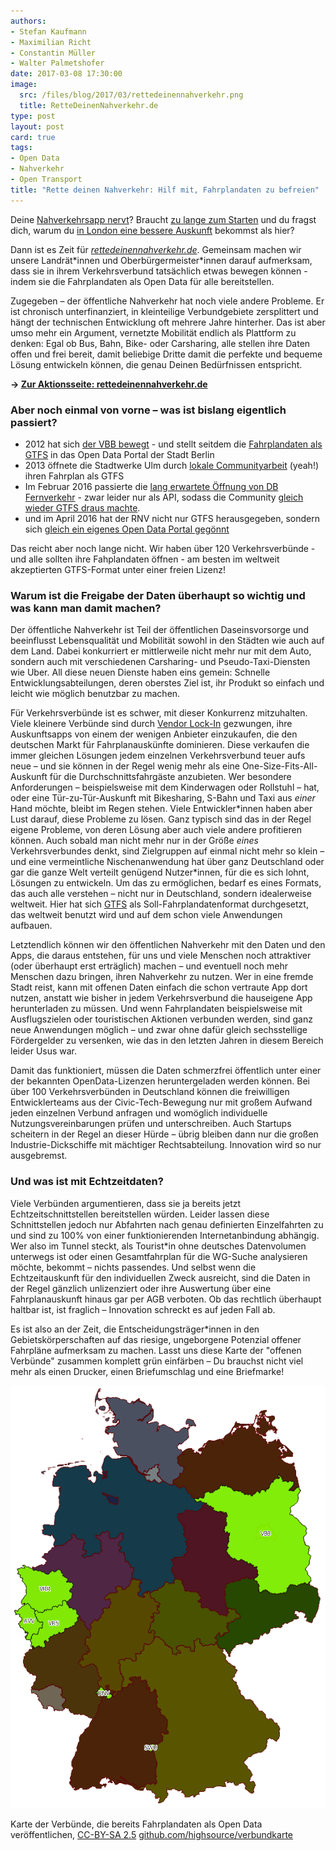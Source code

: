 ```yaml
---
authors:
- Stefan Kaufmann
- Maximilian Richt
- Constantin Müller
- Walter Palmetshofer
date: 2017-03-08 17:30:00
image:
  src: /files/blog/2017/03/rettedeinennahverkehr.png
  title: RetteDeinenNahverkehr.de
type: post
layout: post
card: true
tags:
- Open Data
- Nahverkehr
- Open Transport
title: "Rette deinen Nahverkehr: Hilf mit, Fahrplandaten zu befreien"
---
```

Deine [Nahverkehrsapp nervt](https://rettedeinennahverkehr.de/img/share/preisauskunft.jpg)? Braucht [zu lange zum Starten](https://rettedeinennahverkehr.de/img/share/startup.jpg) und du fragst dich, warum du [in London eine bessere Auskunft](https://rettedeinennahverkehr.de/img/share/underground.jpg) bekommst als hier?

Dann ist es Zeit für _[rettedeinennahverkehr.de](https://rettedeinennahverkehr.de)_. Gemeinsam machen wir unsere Landrät\*innen und Oberbürgermeister\*innen darauf aufmerksam, dass sie in ihrem Verkehrsverbund tatsächlich etwas bewegen können - indem sie die Fahrplandaten als Open Data für alle bereitstellen.

Zugegeben – der öffentliche Nahverkehr hat noch viele andere Probleme. Er ist chronisch unterfinanziert, in kleinteilige Verbundgebiete zersplittert und hängt der technischen Entwicklung oft mehrere Jahre hinterher. Das ist aber umso mehr ein Argument, vernetzte Mobilität endlich als Plattform zu denken: Egal ob Bus, Bahn, Bike- oder Carsharing, alle stellen ihre Daten offen und frei bereit, damit beliebige Dritte damit die perfekte und bequeme Lösung entwickeln können, die genau Deinen Bedürfnissen entspricht.


**→ [Zur Aktionsseite: rettedeinennahverkehr.de](https://rettedeinennahverkehr.de)**


### Aber noch einmal von vorne – was ist bislang eigentlich passiert?

* 2012 hat sich [der VBB bewegt](https://okfn.de/blog/2012/09/open-data-nahverkehr-berlin-brandenburg-update-zum-status-quo-und-den-entwicklungen/) - und stellt seitdem die [Fahrplandaten als GTFS](http://daten.berlin.de/datensaetze?field_publisher_tid=478) in das Open Data Portal der Stadt Berlin
* 2013 öffnete die Stadtwerke Ulm durch [lokale Communityarbeit](https://stefan.bloggt.es/2013/03/ein-ereignisreiches-open-transit-wochenende/)  (yeah!) ihren Fahrplan als GTFS
* Im Februar 2016 passierte die [lang erwartete Öffnung von DB Fernverkehr](http://data.deutschebahn.com/blog/fahrplan-fernverkehr-online) - zwar leider nur als API, sodass die Community [gleich wieder GTFS draus machte](https://github.com/fredlockheed/db-fv-gtfs).
* und im April 2016 hat der RNV nicht nur GTFS herausgegeben, sondern sich [gleich ein eigenes Open Data Portal gegönnt](http://www.rnv-online.de/aktuelles/news/detail/artikel/rnv-geht-mit-open-data-portal-an-den-start.html)

Das reicht aber noch lange nicht. Wir haben über 120 Verkehrsverbünde - und alle sollten ihre Fahplandaten öffnen - am besten im weltweit akzeptierten GTFS-Format unter einer freien Lizenz!

### Warum ist die Freigabe der Daten überhaupt so wichtig und was kann man damit machen?

Der öffentliche Nahverkehr ist Teil der öffentlichen Daseinsvorsorge und beeinflusst Lebensqualität und Mobilität sowohl in den Städten wie auch auf dem Land. Dabei konkurriert er mittlerweile nicht mehr nur mit dem Auto, sondern auch mit verschiedenen Carsharing- und Pseudo-Taxi-Diensten wie Uber. All diese neuen Dienste haben eins gemein: Schnelle Entwicklungsabteilungen, deren oberstes Ziel ist, ihr Produkt so einfach und leicht wie möglich benutzbar zu machen.

Für Verkehrsverbünde ist es schwer, mit dieser Konkurrenz mitzuhalten. Viele kleinere Verbünde sind durch [Vendor Lock-In](https://de.wikipedia.org/wiki/Lock-in-Effekt) gezwungen, ihre Auskunftsapps von einem der wenigen Anbieter einzukaufen, die den deutschen Markt für Fahrplanauskünfte dominieren. Diese verkaufen die immer gleichen Lösungen jedem einzelnen Verkehrsverbund teuer aufs neue – und sie können in der Regel wenig mehr als eine One-Size-Fits-All-Auskunft für die Durchschnittsfahrgäste anzubieten. Wer besondere Anforderungen – beispielsweise mit dem Kinderwagen oder Rollstuhl – hat, oder eine Tür-zu-Tür-Auskunft mit Bikesharing, S-Bahn und Taxi aus _einer_ Hand möchte, bleibt im Regen stehen.
Viele Entwickler\*innen haben aber Lust darauf, diese Probleme zu lösen. Ganz typisch sind das in der Regel eigene Probleme, von deren Lösung aber auch viele andere profitieren können. Auch sobald man nicht mehr nur in der Größe _eines_ Verkehrsverbundes denkt, sind Zielgruppen auf einmal nicht mehr so klein – und eine vermeintliche Nischenanwendung hat über ganz Deutschland oder gar die ganze Welt verteilt genügend Nutzer\*innen, für die es sich lohnt, Lösungen zu entwickeln. Um das zu ermöglichen, bedarf es eines Formats, das auch alle verstehen – nicht nur in Deutschland, sondern idealerweise weltweit.  Hier hat sich [GTFS](https://de.wikipedia.org/wiki/General_Transit_Feed_Specification) als Soll-Fahrplandatenformat durchgesetzt, das weltweit benutzt wird und auf dem schon viele Anwendungen aufbauen.

Letztendlich können wir den öffentlichen Nahverkehr mit den Daten und den Apps, die daraus entstehen, für uns und viele Menschen noch attraktiver (oder überhaupt erst erträglich) machen – und eventuell noch mehr Menschen dazu bringen, ihren Nahverkehr zu nutzen. Wer in eine fremde Stadt reist, kann mit offenen Daten einfach die schon vertraute App dort nutzen, anstatt wie bisher in jedem Verkehrsverbund die hauseigene App herunterladen zu müssen. Und wenn Fahrplandaten beispielsweise mit Ausflugszielen oder touristischen Aktionen verbunden werden, sind ganz neue Anwendungen möglich – und zwar ohne dafür gleich sechsstellige Fördergelder zu versenken, wie das in den letzten Jahren in diesem Bereich leider Usus war.

Damit das funktioniert, müssen die Daten schmerzfrei öffentlich unter einer der bekannten OpenData-Lizenzen heruntergeladen werden können. Bei über 100 Verkehrsverbünden in Deutschland können die freiwilligen Entwicklerteams aus der Civic-Tech-Bewegung nur mit großem Aufwand jeden einzelnen Verbund anfragen und womöglich individuelle Nutzungsvereinbarungen prüfen und unterschreiben. Auch Startups scheitern in der Regel an dieser Hürde – übrig bleiben dann nur die großen Industrie-Dickschiffe mit mächtiger Rechtsabteilung. Innovation wird so nur ausgebremst.

### Und was ist mit Echtzeitdaten?

Viele Verbünden argumentieren, dass sie ja bereits jetzt Echtzeitschnittstellen bereitstellen würden. Leider lassen diese Schnittstellen jedoch nur Abfahrten nach genau definierten Einzelfahrten zu und sind zu 100% von einer funktionierenden Internetanbindung abhängig. Wer also im Tunnel steckt, als Tourist\*in ohne deutsches Datenvolumen unterwegs ist oder einen Gesamtfahrplan für die WG-Suche analysieren möchte, bekommt – nichts passendes. Und selbst wenn die Echtzeitauskunft für den individuellen Zweck ausreicht, sind die Daten in der Regel gänzlich unlizenziert oder ihre Auswertung über eine Fahrplanauskunft hinaus gar per AGB verboten. Ob das rechtlich überhaupt haltbar ist, ist fraglich – Innovation schreckt es auf jeden Fall ab.

Es ist also an der Zeit, die Entscheidungsträger\*innen in den Gebietskörperschaften auf das riesige, ungeborgene Potenzial offener Fahrpläne aufmerksam zu machen. Lasst uns diese Karte der "offenen Verbünde" zusammen komplett grün einfärben – Du brauchst nicht viel mehr als einen Drucker, einen Briefumschlag und eine Briefmarke!

![Karte der Verbünde, die bereits Open Data veröffentlichen](/files/blog/2017/03/rdn-opendata-map.png "Karte der Verbünde, die bereits Fahrplandaten als Open Data veröffentlichen")

<p class="post-image-license">
Karte der Verbünde, die bereits Fahrplandaten als Open Data veröffentlichen, <a href="https://creativecommons.org/licenses/by-sa/2.5/deed.en">CC-BY-SA 2.5</a> <a href="https://github.com/highsource/verbundkarte">github.com/highsource/verbundkarte</a>
</p>

